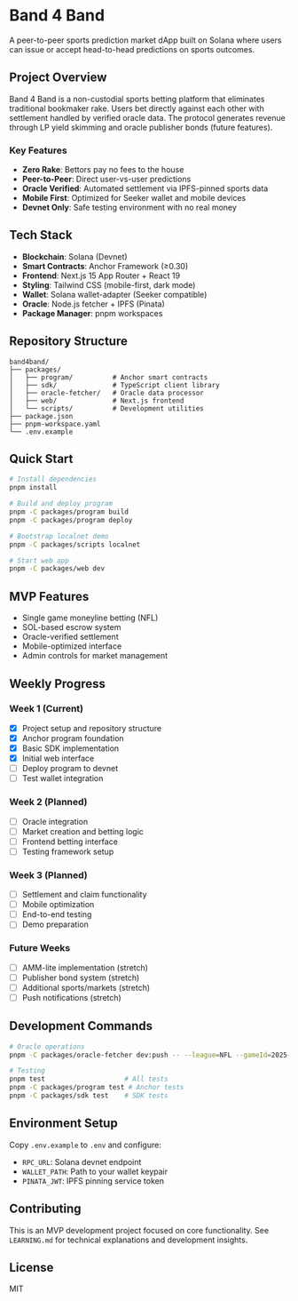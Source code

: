 # Band 4 Band

A peer-to-peer sports prediction market dApp built on Solana where users can issue or accept head-to-head predictions on sports outcomes.

## Project Overview

Band 4 Band is a non-custodial sports betting platform that eliminates traditional bookmaker rake. Users bet directly against each other with settlement handled by verified oracle data. The protocol generates revenue through LP yield skimming and oracle publisher bonds (future features).

### Key Features
- **Zero Rake**: Bettors pay no fees to the house
- **Peer-to-Peer**: Direct user-vs-user predictions
- **Oracle Verified**: Automated settlement via IPFS-pinned sports data
- **Mobile First**: Optimized for Seeker wallet and mobile devices
- **Devnet Only**: Safe testing environment with no real money

## Tech Stack

- **Blockchain**: Solana (Devnet)
- **Smart Contracts**: Anchor Framework (≥0.30)
- **Frontend**: Next.js 15 App Router + React 19
- **Styling**: Tailwind CSS (mobile-first, dark mode)
- **Wallet**: Solana wallet-adapter (Seeker compatible)
- **Oracle**: Node.js fetcher + IPFS (Pinata)
- **Package Manager**: pnpm workspaces

## Repository Structure

```
band4band/
├── packages/
│   ├── program/          # Anchor smart contracts
│   ├── sdk/              # TypeScript client library
│   ├── oracle-fetcher/   # Oracle data processor
│   ├── web/              # Next.js frontend
│   └── scripts/          # Development utilities
├── package.json
├── pnpm-workspace.yaml
└── .env.example
```

## Quick Start

```bash
# Install dependencies
pnpm install

# Build and deploy program
pnpm -C packages/program build
pnpm -C packages/program deploy

# Bootstrap localnet demo
pnpm -C packages/scripts localnet

# Start web app
pnpm -C packages/web dev
```

## MVP Features

- Single game moneyline betting (NFL)
- SOL-based escrow system
- Oracle-verified settlement
- Mobile-optimized interface
- Admin controls for market management

## Weekly Progress

### Week 1 (Current)
- [x] Project setup and repository structure
- [x] Anchor program foundation
- [x] Basic SDK implementation
- [x] Initial web interface
- [ ] Deploy program to devnet
- [ ] Test wallet integration

### Week 2 (Planned)
- [ ] Oracle integration
- [ ] Market creation and betting logic
- [ ] Frontend betting interface
- [ ] Testing framework setup

### Week 3 (Planned)
- [ ] Settlement and claim functionality
- [ ] Mobile optimization
- [ ] End-to-end testing
- [ ] Demo preparation

### Future Weeks
- [ ] AMM-lite implementation (stretch)
- [ ] Publisher bond system (stretch)
- [ ] Additional sports/markets (stretch)
- [ ] Push notifications (stretch)

## Development Commands

```bash
# Oracle operations
pnpm -C packages/oracle-fetcher dev:push -- --league=NFL --gameId=2025-NE-NYJ-001 --file=./stub/final.json

# Testing
pnpm test                    # All tests
pnpm -C packages/program test # Anchor tests
pnpm -C packages/sdk test    # SDK tests
```

## Environment Setup

Copy `.env.example` to `.env` and configure:
- `RPC_URL`: Solana devnet endpoint
- `WALLET_PATH`: Path to your wallet keypair
- `PINATA_JWT`: IPFS pinning service token

## Contributing

This is an MVP development project focused on core functionality. See `LEARNING.md` for technical explanations and development insights.

## License

MIT